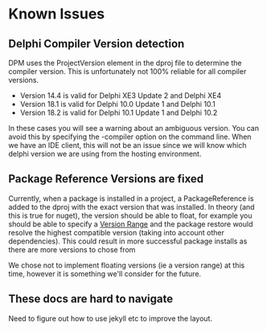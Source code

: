 # Known Issues

## Delphi Compiler Version detection

DPM uses the ProjectVersion element in the dproj file to determine the compiler version. This is unfortunately not 100% reliable for all compiler versions.

- Version 14.4 is valid for Delphi XE3 Update 2 and Delphi XE4
- Version 18.1 is valid for Delphi 10.0 Update 1 and Delphi 10.1
- Version 18.2 is valid for Delphi 10.1 Update 1 and Delphi 10.2

In these cases you will see a warning about an ambiguous version. You can avoid this by specifying the -compiler option on the command line. When we have an IDE client, this will not be an issue since we will know which delphi version we are using from the hosting environment.

## Package Reference Versions are fixed

Currently, when a package is installed in a project, a PackageReference is added to the dproj with the exact version that was installed. In theory (and this is true for nuget), the version should be able to float, for example you should be able to specify a [Version Range](./version-range.md) and the package restore would resolve the highest compatible version (taking into account other dependencies). This could result in more successful package installs as there are more versions to chose from

We chose not to implement floating versions (ie a version range) at this time, however it is something we'll consider for the future.

## These docs are hard to navigate

Need to figure out how to use jekyll etc to improve the layout.
